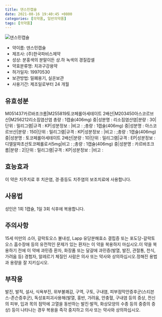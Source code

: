 ```yaml
---
title: 덴스민캡슐
date: 2021-08-16 19:40:45 +0800
categories: [의약품, 일반의약품]
tags: [의약품]
---
```

![덴스민캡슐](https://nedrug.mfds.go.kr/pbp/cmn/itemImageDownload/151672211034800040)

- 약이름: 덴스민캡슐
- 제조사: (주)한국파비스제약
- 성상: 분홍색의 분말이든 상.하 녹색의 경질캅셀
- 약효분류명: 치과구강용약
- 허가일자: 19970530
- 보관방법: 밀폐용기, 실온보관
- 사용기간: 제조일로부터 24 개월
## 유효성분
M051437카르바조크롬|M255819토코페롤아세테이트 2배산|M203450아스코르브산|M256212리소짐염산염
총량 : 1캡슐(406mg) 중|성분명 : 리소짐염산염|분량 : 30|단위 : 밀리그램|규격 : KP|성분정보 : |비고 : ;총량 : 1캡슐(406mg) 중|성분명 : 아스코르브산|분량 : 150|단위 : 밀리그램|규격 : KP|성분정보 : |비고 : ;총량 : 1캡슐(406mg) 중|성분명 : 토코페롤아세테이트 2배산|분량 : 10|단위 : 밀리그램|규격 : EP|성분정보 : 디엘알파초산토코페롤로서5mg|비고 : ;총량 : 1캡슐(406mg) 중|성분명 : 카르바조크롬|분량 : 2|단위 : 밀리그램|규격 : KP|성분정보 : |비고 :
## 효능효과
이 약은 치주치료 후 치은염, 경·중등도 치주염의 보조치료에 사용합니다.
## 사용법
성인은 1회 1캡슐, 1일 3회 식후에 복용합니다.
## 주의사항
15세 미만의 소아, 갈락토오스 불내성, Lapp 유당분해효소 결핍증 또는 포도당-갈락토오스 흡수장애 등의 유전적인 문제가 있는 환자는 이 약을 복용하지 마십시오.이 약을 복용하기 전에 이 약에 과민증 환자, 화장품 또는 달걀에 과민증(발열, 발진, 관절통, 천식, 가려움 등) 경험자, 알레르기 체질인 사람은 의사 또는 약사와 상의하십시오.정해진 용법과 용량을 잘 지키십시오.
## 부작용
발진, 발적, 설사, 식욕부진, 위부불쾌감, 구역, 구토, 구내염, 피부점막안증후군(스티븐스-존슨증후군), 독성표피괴사용해(발열, 홍반, 가려움, 안충혈, 구내염 등의 증상, 전신의 피부, 입과 목의 점막에 고열을 동반하는 발진·발적, 화상모양의 수종 등의 중증의 증상) 등이 나타나는 경우 복용을 즉각 중지하고 의사 또는 약사와 상의하십시오.
